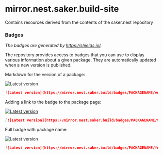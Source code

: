 # mirror.nest.saker.build-site
Contains resources derived from the contents of the saker.nest repository

### Badges

*The badges are generated by https://shields.io/.*

The repository provides access to badges that you can use to display various information about a given package. They are automatically updated when a new version is published.

Markdown for the version of a package: 

![Latest version](https://mirror.nest.saker.build/badges/saker.build/version.svg)

```markdown
![Latest version](https://mirror.nest.saker.build/badges/PACKAGENAME/version.svg)
```

Adding a link to the badge to the package page: 

[![Latest version](https://mirror.nest.saker.build/badges/saker.build/version.svg)](https://nest.saker.build/package/saker.build "saker.build \| saker.nest")

```markdown
[![Latest version](https://mirror.nest.saker.build/badges/PACKAGENAME/version.svg)](https://nest.saker.build/package/PACKAGENAME "PACKAGENAME | saker.nest")
```

Full badge with package name: 

![Latest version](https://mirror.nest.saker.build/badges/saker.build/full.svg)

```markdown
![Latest version](https://mirror.nest.saker.build/badges/PACKAGENAME/full.svg)
```
